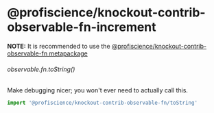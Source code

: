 # @profiscience/knockout-contrib-observable-fn-increment

**NOTE:** It is recommended to use the [@profiscience/knockout-contrib-observable-fn metapackage](../observable.fns)

###### observable<any>.fn.toString()

Make debugging nicer; you won't ever need to actually call this.

```javascript
import '@profiscience/knockout-contrib-observable-fn/toString'
```
